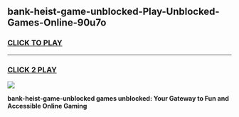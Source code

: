 
## bank-heist-game-unblocked-Play-Unblocked-Games-Online-90u7o
<h3>
<a href="https://premium76.site?title=bank-heist-game-unblocked&ref=24A">CLICK TO PLAY</a></h3>
<hr>

<h3>
<a href="https://premium76.site?title=bank-heist-game-unblocked&ref=24A">CLICK 2 PLAY</a>
  
</h3>

<a href="https://premium76.site?title=bank-heist-game-unblocked&ref=24A"><img src="https://clearcache.store/games.png"></a>


**bank-heist-game-unblocked games unblocked: Your Gateway to Fun and Accessible Online Gaming**
